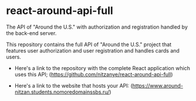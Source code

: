 # react-around-api-full

The API of "Around the U.S." with authorization and registration handled by the back-end server.

This repository contains the full API of "Around the U.S." project that features user authorization and user registration and handles cards and users.

- Here's a link to the repository with the complete React application which uses this API;
  (https://github.com/nitzanye/react-around-api-full)

- Here's a link to the website that hosts your API:
  (https://www.around-nitzan.students.nomoredomainssbs.ru/)
